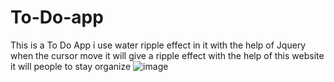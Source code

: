 # To-Do-app
This is a To Do App i use water ripple effect in it with the help of Jquery when the cursor move it will give a ripple effect with the help of this website it will people to stay organize 
![image](https://github.com/user-attachments/assets/2d6c39c2-99de-422b-ba71-787fa7cdd7bc)

